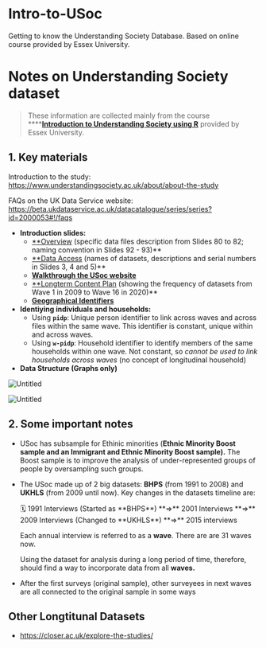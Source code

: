 # Intro-to-USoc
Getting to know the Understanding Society Database. Based on online course provided by Essex University.
# Notes on Understanding Society dataset

> These information are collected mainly from the course ******[Introduction to Understanding Society using R](https://open.essex.ac.uk/course/view.php?id=221)** provided by Essex University.
> 

## 1. Key materials

Introduction to the study: https://www.understandingsociety.ac.uk/about/about-the-study

FAQs on the UK Data Service website: https://beta.ukdataservice.ac.uk/datacatalogue/series/series?id=2000053#!/faqs

- **Introduction slides:**
    - [**Overview](https://open.essex.ac.uk/pluginfile.php/221375/mod_resource/content/27/StudyOverview.pdf) (specific data files description from Slides 80 to 82; naming convention in Slides 92 - 93)**
    - [**Data Access](https://open.essex.ac.uk/pluginfile.php/221379/mod_resource/content/9/DataAccess.pdf) (names of datasets, descriptions and serial numbers in Slides 3, 4 and 5)**
    - [**Walkthrough the USoc website**](https://open.essex.ac.uk/pluginfile.php/221383/mod_resource/content/13/WebsiteWalkThrough.pdf)
    - [**Longterm Content Plan](https://www.understandingsociety.ac.uk/sites/default/files/downloads/general/long-term-content-plan.pdf) (showing the frequency of datasets from Wave 1 in 2009 to Wave 16 in 2020)**
    - [**Geographical Identifiers**](https://www.understandingsociety.ac.uk/documentation/linked-data/geographical-identifiers)
- **Identiying individuals and households:**
    - Using **`pidp`**: Unique person identifier to link across waves and across files within the same wave. This identifier is constant, unique within and across waves.
    - Using **`w-pidp`**: Household identifier to identify members of the same households within one wave. Not constant, so *cannot be used to link households across waves* (no concept of longitudinal household)
- **Data Structure (Graphs only)**

![Untitled](https://fluorescent-radar-fd5.notion.site/image/https%3A%2F%2Fs3-us-west-2.amazonaws.com%2Fsecure.notion-static.com%2F440d5081-0121-4924-b138-226b296428ff%2FUntitled.png?id=85da995e-52da-4415-ae44-c33e51315ab5&table=block&spaceId=64069652-53fe-4133-b189-a19caef06fe3&width=2000&userId=&cache=v2)

![Untitled](https://fluorescent-radar-fd5.notion.site/image/https%3A%2F%2Fs3-us-west-2.amazonaws.com%2Fsecure.notion-static.com%2F03ebe243-f974-444f-8c5e-877a70aafa00%2FUntitled.png?id=4f5c2bee-993a-48a8-901e-97fb011b48dc&table=block&spaceId=64069652-53fe-4133-b189-a19caef06fe3&width=2000&userId=&cache=v2)

## 2. Some important notes

- USoc has subsample for Ethinic minorities (**Ethnic Minority Boost sample and an Immigrant and Ethnic Minority Boost sample).** The Boost sample is to improve the analysis of under-represented groups of people by oversampling such groups.
- The USoc made up of 2 big datasets: **BHPS** (from 1991 to 2008) and **UKHLS** (from 2009 until now). Key changes in the datasets timeline are:
    
    <aside>
    🗓️ 1991 Interviews (Started as **BHPS**) **⇒** 2001 Interviews **⇒** 2009 Interviews (Changed to **UKHLS**) **⇒** 2015 interviews
    
    </aside>
    
    Each annual interview is referred to as a **wave**. There are are 31 waves now.
    
    Using the dataset for analysis during a long period of time, therefore, should find a way to incorporate data from all **waves.** 
    
- After the first surveys (original sample), other surveyees in next waves are all connected to the original sample in some ways

## **Other Longtitunal Datasets**

- https://closer.ac.uk/explore-the-studies/
